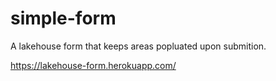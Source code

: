 # simple-form
A lakehouse form that keeps areas popluated upon submition.

https://lakehouse-form.herokuapp.com/
